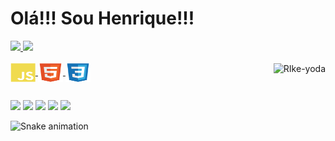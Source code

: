 # Olá!!! Sou Henrique!!!
<div>
  <a href="https://github.com/LordeRike">
  <img height="180em" src="https://github-readme-stats.vercel.app/api?username=LordeRike&show_icons=true&theme=dark&include_all_commits=true&count_private=true"/>
  <img height="180em" src="https://github-readme-stats.vercel.app/api/top-langs/?username=LordeRike&layout=compact&langs_count=7&theme=dark"/>
</div>
  <div style="display: inline_block"><br>
  <img align="center" alt="Rike-Js" height="30" width="40" src="https://raw.githubusercontent.com/devicons/devicon/master/icons/javascript/javascript-plain.svg">
  <img align="center" alt="RIke-HTML" height="30" width="40" src="https://raw.githubusercontent.com/devicons/devicon/master/icons/html5/html5-original.svg">
  <img align="center" alt="RIke-CSS" height="30" width="40" src="https://raw.githubusercontent.com/devicons/devicon/master/icons/css3/css3-original.svg">
  <img align="right" alt="RIke-yoda" src="https://im2.ezgif.com/tmp/ezgif-2-c2f20740d7d7.gif">
</div>
  
  ##
  
  <div>
  <a href="https://instagram.com/coazt_rike" target="_blank"><img src="https://img.shields.io/badge/-Instagram-%23E4405F?style=for-the-badge&logo=instagram&logoColor=white" target="_blank"></a>
 	<a href="https://www.twitch.tv/affescaos" target="_blank"><img src="https://img.shields.io/badge/Twitch-9146FF?style=for-the-badge&logo=twitch&logoColor=white" target="_blank"></a>
 <a href="https://discord.gg/PVP8dBzw" target="_blank"><img src="https://img.shields.io/badge/Discord-7289DA?style=for-the-badge&logo=discord&logoColor=white" target="_blank"></a> 
  <a href = "mailto:henrike.costaa@gmail.com"><img src="https://img.shields.io/badge/-Gmail-%23333?style=for-the-badge&logo=gmail&logoColor=white" target="_blank"></a>
  <a href="https://www.linkedin.com/in/henrique-azeredo-19803414b/" target="_blank"><img src="https://img.shields.io/badge/-LinkedIn-%230077B5?style=for-the-badge&logo=linkedin&logoColor=white" target="_blank"></a> 
    
   ![Snake animation](https://github.com/LordeRike/LordeRike/edit/output/github-contribution-grid-snake.svg)
    
  </div>
